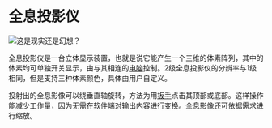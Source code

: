 # 全息投影仪

![这是现实还是幻想？](oredict:oc:hologram1)

全息投影仪是一台立体显示装置，也就是说它能产生一个三维的体素阵列，其中的体素均可单独开关显示，由与其相连的[电脑](../general/computer.md)控制。2级全息投影仪的分辨率与1级相同，但是支持三种体素颜色，具体由用户自定义。

投射出的全息影像可以绕垂直轴旋转，方法为用[扳手](../item/wrench.md)点击其顶部或底部。这样操作能减少工作量，因为无需在软件端对输出内容进行变换。全息影像还可依据需求进行缩放。
